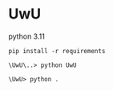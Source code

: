# UwU

python 3.11

```
pip install -r requirements
```

```
\UwU\..> python UwU
```

```
\UwU> python .
```